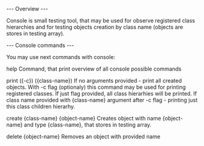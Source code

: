 --- Overview ---

Console is small testing tool, that may be used for observe registered class hierarchies and for testing objects creation by class name (objects are stores in testing array).


--- Console commands ---

You may use next commands with console:


help
Command, that print overview of all console possible commands

print ({-c}) ({class-name})
If no arguments provided - print all created objects.
With -c flag (optionaly) this command may be used for printing registered classes. If just flag provided, all class hierarhies will be printed.
If class name provided with {class-name} argument after -c flag - printing just this class children hierarhy.

create {class-name} {object-name}
Creates object with name {object-name} and type {class-name}, that stores in testing array.

delete {object-name}
Removes an object with provided name
